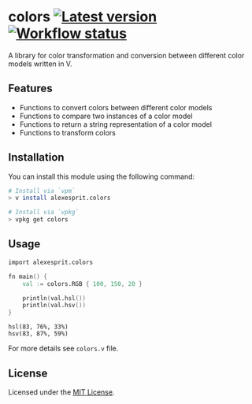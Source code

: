 # colors [![Latest version][version-badge]][version-url] [![Workflow status][workflow-badge]][workflow-url]

A library for color transformation and conversion between different color models written in V.

## Features

-   Functions to convert colors between different color models
-   Functions to compare two instances of a color model
-   Functions to return a string representation of a color model
-   Functions to transform colors

## Installation

You can install this module using the following command:

```sh
# Install via `vpm`
> v install alexesprit.colors

# Install via `vpkg`
> vpkg get colors
```

## Usage

```v
import alexesprit.colors

fn main() {
    val := colors.RGB { 100, 150, 20 }

    println(val.hsl())
    println(val.hsv())
}
```

```
hsl(83, 76%, 33%)
hsv(83, 87%, 59%)
```

For more details see `colors.v` file.

## License

Licensed under the [MIT License](LICENSE.md).

[version-badge]: https://img.shields.io/github/v/release/alexesprit/colors?logo=github&logoColor=white
[version-url]: https://github.com/alexesprit/colors/releases/latest
[workflow-badge]: https://img.shields.io/github/workflow/status/alexesprit/colors/Test?label=test&logo=github&logoColor=white
[workflow-url]: https://github.com/alexesprit/colors/actions?query=workflow%3ATest

